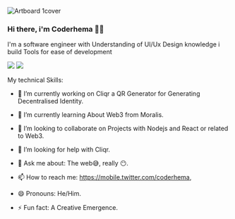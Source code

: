 ![Artboard 1cover](https://user-images.githubusercontent.com/71410992/188290793-b285486e-21df-4ca7-bcb0-d2d817b3ebf9.png)

### Hi there, i'm Coderhema 👋🏽

I'm a software engineer with Understanding of UI/Ux Design knowledge i build Tools for ease of development

![](https://img.shields.io/badge/Slack-4A154B?style=for-the-badge&logo=slack&logoColor=white)  ![](https://img.shields.io/badge/Gmail-D14836?style=for-the-badge&logo=olugbemiopedepo@gmail.com&logoColor=white)

My technical Skills:


- 🔭 I’m currently working on Cliqr a QR Generator for Generating Decentralised Identity.

- 🌱 I’m currently learning About Web3 from Moralis.

- 👯 I’m looking to collaborate on Projects with Nodejs and React or related to Web3.

- 🤔 I’m looking for help with Cliqr.

- 💬 Ask me about: The web😅, really 😶.

- 📫 How to reach me: https://mobile.twitter.com/coderhema,

- 😄 Pronouns: He/Him.

- ⚡ Fun fact: A Creative Emergence.


